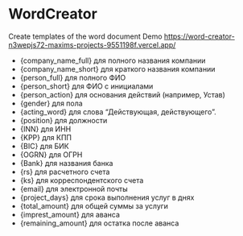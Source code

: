 # WordCreator
Create templates of the word document
Demo https://word-creator-n3wepjs72-maxims-projects-9551198f.vercel.app/

- {company_name_full} для полного названия компании
- {company_name_short} для краткого названия компании
- {person_full} для полного ФИО
- {person_short} для ФИО с инициалами
- {person_action} для основания действий (например, Устав)
- {gender} для пола
- {acting_word} для слова “Действующая, действующего”. 
- {position} для должности
- {INN} для ИНН
- {KPP} для КПП
- {BIC} для БИК
- {OGRN} для ОГРН
- {Bank} для названия банка
- {rs} для расчетного счета
- {ks} для корреспондентского счета
- {email} для электронной почты
- {project_days} для срока выполнения услуг в днях
- {total_amount} для общей суммы за услуги
- {imprest_amount} для аванса
- {remaining_amount} для остатка после аванса

